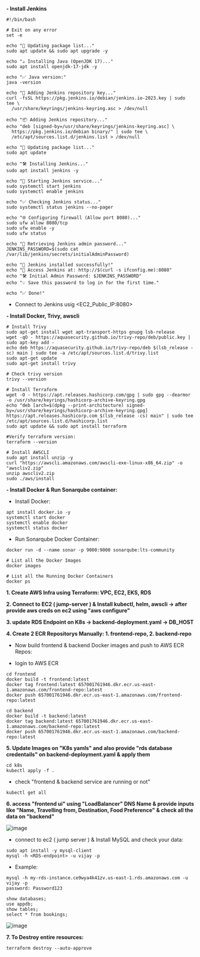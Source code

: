 



**- Install Jenkins**

```
#!/bin/bash

# Exit on any error
set -e

echo "🔄 Updating package list..."
sudo apt update && sudo apt upgrade -y

echo "☕ Installing Java (OpenJDK 17)..."
sudo apt install openjdk-17-jdk -y

echo "✅ Java version:"
java -version

echo "🔑 Adding Jenkins repository key..."
curl -fsSL https://pkg.jenkins.io/debian/jenkins.io-2023.key | sudo tee \
  /usr/share/keyrings/jenkins-keyring.asc > /dev/null

echo "📦 Adding Jenkins repository..."
echo "deb [signed-by=/usr/share/keyrings/jenkins-keyring.asc] \
  https://pkg.jenkins.io/debian binary/" | sudo tee \
  /etc/apt/sources.list.d/jenkins.list > /dev/null

echo "🔄 Updating package list..."
sudo apt update

echo "🛠 Installing Jenkins..."
sudo apt install jenkins -y

echo "🚀 Starting Jenkins service..."
sudo systemctl start jenkins
sudo systemctl enable jenkins

echo "✅ Checking Jenkins status..."
sudo systemctl status jenkins --no-pager

echo "🌐 Configuring firewall (Allow port 8080)..."
sudo ufw allow 8080/tcp
sudo ufw enable -y
sudo ufw status

echo "🔑 Retrieving Jenkins admin password..."
JENKINS_PASSWORD=$(sudo cat /var/lib/jenkins/secrets/initialAdminPassword)

echo "🎉 Jenkins installed successfully!"
echo "🔗 Access Jenkins at: http://$(curl -s ifconfig.me):8080"
echo "🛠 Initial Admin Password: $JENKINS_PASSWORD"
echo "💡 Save this password to log in for the first time."

echo "✅ Done!"
```

  - Connect to Jenkins usig <EC2_Public_IP:8080>

**- Install Docker, Trivy, awscli**

```
# Install Trivy
sudo apt-get install wget apt-transport-https gnupg lsb-release
wget -qO - https://aquasecurity.github.io/trivy-repo/deb/public.key | sudo apt-key add -
echo deb https://aquasecurity.github.io/trivy-repo/deb $(lsb_release -sc) main | sudo tee -a /etc/apt/sources.list.d/trivy.list
sudo apt-get update
sudo apt-get install trivy

# Check trivy version
trivy --version

# Install Terraform
wget -O - https://apt.releases.hashicorp.com/gpg | sudo gpg --dearmor -o /usr/share/keyrings/hashicorp-archive-keyring.gpg
echo "deb [arch=$(dpkg --print-architecture) signed-by=/usr/share/keyrings/hashicorp-archive-keyring.gpg] https://apt.releases.hashicorp.com $(lsb_release -cs) main" | sudo tee /etc/apt/sources.list.d/hashicorp.list
sudo apt update && sudo apt install terraform

#Verify terraform version:
terraform --version

# Install AWSCLI
sudo apt install unzip -y
curl "https://awscli.amazonaws.com/awscli-exe-linux-x86_64.zip" -o "awscliv2.zip"
unzip awscliv2.zip
sudo ./aws/install
```

**- Install Docker & Run Sonarqube container:**

  - Install Docker:
```
apt install docker.io -y
systemctl start docker
systemctl enable docker
systemctl status docker
```

  - Run Sonarqube Docker Container:

```
docker run -d --name sonar -p 9000:9000 sonarqube:lts-community

# List all the Docker Images
docker images

# List all the Running Docker Containers
docker ps
```

**1. Create AWS Infra using Terraform: VPC, EC2, EKS, RDS**

**2. Connect to EC2 ( jump-server ) & Install kubectl, helm, awscli  -> after provide aws creds on ec2 using "aws configure"**

**3. update RDS Endpoint on K8s -> backend-deployment.yaml -> DB_HOST**

**4. Create 2 ECR Repositorys Manually:  1. frontend-repo,   2. backend-repo**

  - Now build frontend & backend Docker images and push to AWS ECR Repos:

  - login to AWS ECR

```
cd frontend
docker build -t frontend:latest
docker tag frontend:latest 657001761946.dkr.ecr.us-east-1.amazonaws.com/frontend-repo:latest
docker push 657001761946.dkr.ecr.us-east-1.amazonaws.com/frontend-repo:latest

cd backend
docker build -t backend:latest
docker tag backend:latest 657001761946.dkr.ecr.us-east-1.amazonaws.com/backend-repo:latest
docker push 657001761946.dkr.ecr.us-east-1.amazonaws.com/backend-repo:latest
```

**5. Update Images on "K8s yamls" and also provide "rds database credentails" on backend-deployment.yaml & apply them**

```
cd k8s
kubectl apply -f .
```

  - check "frontend & backend service are running or not"

```
kubectl get all
```

**6. access "frontend ui" using "LoadBalancer" DNS Name & provide inputs like "Name, Travelling from, Destination, Food Preference" & check all the data on "backend"**


![image](https://github.com/user-attachments/assets/e46b3672-b46c-468f-be3f-0f65bf223c63)


  - connect to ec2 ( jump server ) & Install MySQL and check your data:

```
sudo apt install -y mysql-client
mysql -h <RDS-endpoint> -u vijay -p
```

  - Example:

```
mysql -h my-rds-instance.ce9wya4k41zv.us-east-1.rds.amazonaws.com -u vijay -p
password: Password123

show databases;
use appdb;
show tables;
select * from bookings;
```

![image](https://github.com/user-attachments/assets/d532c636-c88b-412b-b069-3c678bb6e0f7)


**7. To Destroy entire resources:**

```
terraform destroy --auto-approve
```
